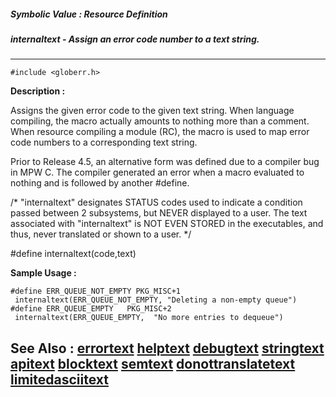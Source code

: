 ##### Symbolic Value : Resource Definition
##### internaltext - Assign an error code number to a text string.
---
```
#include <globerr.h>
```
**Description :**

Assigns the given error code to the given text string.  When language 
compiling, the macro actually amounts to nothing more than a comment.  When 
resource compiling a module (RC), the macro is used to map error code numbers 
to a corresponding text string.

Prior to Release 4.5, an alternative form was defined due to a compiler bug in 
MPW C.  The compiler generated an error when a macro evaluated to nothing and 
is followed by another #define.


/* "internaltext" designates STATUS codes used to indicate a condition
 passed between 2 subsystems, but NEVER displayed to a user. The text
 associated with "internaltext" is NOT EVEN STORED in the executables,
 and thus, never translated or shown to a user. */

#define internaltext(code,text)


**Sample Usage :**
```
#define ERR_QUEUE_NOT_EMPTY PKG_MISC+1
 internaltext(ERR_QUEUE_NOT_EMPTY, "Deleting a non-empty queue")
#define ERR_QUEUE_EMPTY   PKG_MISC+2
 internaltext(ERR_QUEUE_EMPTY,  "No more entries to dequeue")
```
**See Also :**
[errortext](/domino-c-api-docs/reference/Symb/errortext)
[helptext](/domino-c-api-docs/reference/Symb/helptext)
[debugtext](/domino-c-api-docs/reference/Symb/debugtext)
[stringtext](/domino-c-api-docs/reference/Symb/stringtext)
[apitext](/domino-c-api-docs/reference/Symb/apitext)
[blocktext](/domino-c-api-docs/reference/Symb/blocktext)
[semtext](/domino-c-api-docs/reference/Symb/semtext)
[donottranslatetext](/domino-c-api-docs/reference/Symb/donottranslatetext)
[limitedasciitext](/domino-c-api-docs/reference/Symb/limitedasciitext)
---

